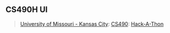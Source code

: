 ## CS490H UI
> [University of Missouri - Kansas City](https://www.umkc.edu/): [CS490](https://catalog.umkc.edu/course-offerings/undergraduate/comp-sci/): [Hack-A-Thon](https://info.umkc.edu/hack-a-roo/)
